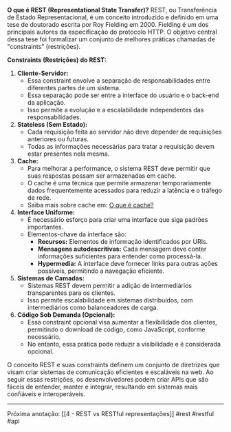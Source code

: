 **O que é REST (Representational State Transfer)?**
REST, ou Transferência de Estado Representacional, é um conceito introduzido e definido em uma tese de doutorado escrita por Roy Fielding em 2000. Fielding é um dos principais autores da especificação do protocolo HTTP. O objetivo central dessa tese foi formalizar um conjunto de melhores práticas chamadas de "constraints" (restrições).

**Constraints (Restrições) do REST:**
1. **Cliente-Servidor:**
    - Essa constraint envolve a separação de responsabilidades entre diferentes partes de um sistema.
    - Essa separação pode ser entre a interface do usuário e o back-end da aplicação.
    - Isso permite a evolução e a escalabilidade independentes das responsabilidades.
2. **Stateless (Sem Estado):**
    - Cada requisição feita ao servidor não deve depender de requisições anteriores ou futuras.
    - Todas as informações necessárias para tratar a requisição devem estar presentes nela mesma.
3. **Cache:**
    - Para melhorar a performance, o sistema REST deve permitir que suas respostas possam ser armazenadas em cache.
    - O cache é uma técnica que permite armazenar temporariamente dados frequentemente acessados para reduzir a latência e o tráfego de rede.
    - Saiba mais sobre cache em: [O que é cache?](https://br.godaddy.com/blog/o-que-e-cache/)
4. **Interface Uniforme:**
    - É necessário esforço para criar uma interface que siga padrões importantes.
    - Elementos-chave da interface são:
        - **Recursos:** Elementos de informação identificados por URIs.
        - **Mensagens autodescritivas:** Cada mensagem deve conter informações suficientes para entender como processá-la.
        - **Hypermedia:** A interface deve fornecer links para outras ações possíveis, permitindo a navegação eficiente.
5. **Sistemas de Camadas:**
    - Sistemas REST devem permitir a adição de intermediários transparentes para os clientes.
    - Isso permite escalabilidade em sistemas distribuídos, com intermediários como balanceadores de carga.
6. **Código Sob Demanda (Opcional):**
    - Essa constraint opcional visa aumentar a flexibilidade dos clientes, permitindo o download de código, como JavaScript, conforme necessário.
    - No entanto, essa prática pode reduzir a visibilidade e é considerada opcional.

O conceito REST e suas constraints definem um conjunto de diretrizes que visam criar sistemas de comunicação eficientes e escaláveis na web. Ao seguir essas restrições, os desenvolvedores podem criar APIs que são fáceis de entender, manter e integrar, resultando em sistemas mais confiáveis e interoperáveis.

---
Próxima anotação: [[4 - REST vs RESTful representações]]
#rest #restful #api